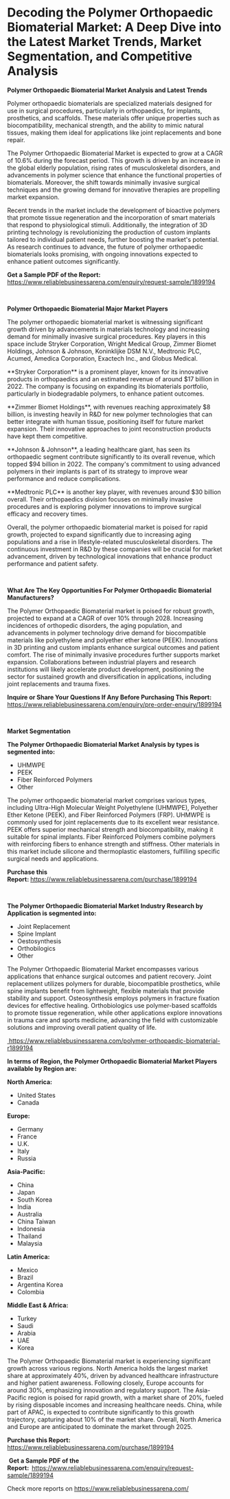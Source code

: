 <p><h1>Decoding the Polymer Orthopaedic Biomaterial Market: A Deep Dive into the Latest Market Trends, Market Segmentation, and Competitive Analysis</h1></p><p><strong>Polymer Orthopaedic Biomaterial Market Analysis and Latest Trends</strong></p>
<p><p>Polymer orthopaedic biomaterials are specialized materials designed for use in surgical procedures, particularly in orthopaedics, for implants, prosthetics, and scaffolds. These materials offer unique properties such as biocompatibility, mechanical strength, and the ability to mimic natural tissues, making them ideal for applications like joint replacements and bone repair.</p><p>The Polymer Orthopaedic Biomaterial Market is expected to grow at a CAGR of 10.6% during the forecast period. This growth is driven by an increase in the global elderly population, rising rates of musculoskeletal disorders, and advancements in polymer science that enhance the functional properties of biomaterials. Moreover, the shift towards minimally invasive surgical techniques and the growing demand for innovative therapies are propelling market expansion.</p><p>Recent trends in the market include the development of bioactive polymers that promote tissue regeneration and the incorporation of smart materials that respond to physiological stimuli. Additionally, the integration of 3D printing technology is revolutionizing the production of custom implants tailored to individual patient needs, further boosting the market's potential. As research continues to advance, the future of polymer orthopaedic biomaterials looks promising, with ongoing innovations expected to enhance patient outcomes significantly.</p></p>
<p><strong>Get a Sample PDF of the Report:&nbsp;</strong> <a href="https://www.reliablebusinessarena.com/enquiry/request-sample/1899194?utm_campaign=2882&utm_medium=2&utm_source=Github&utm_content=ia&utm_term=03032025&utm_id=polymer-orthopaedic-biomaterial">https://www.reliablebusinessarena.com/enquiry/request-sample/1899194</a></p>
<p>&nbsp;</p>
<p><strong>Polymer Orthopaedic Biomaterial Major Market Players</strong></p>
<p><p>The polymer orthopaedic biomaterial market is witnessing significant growth driven by advancements in materials technology and increasing demand for minimally invasive surgical procedures. Key players in this space include Stryker Corporation, Wright Medical Group, Zimmer Biomet Holdings, Johnson & Johnson, Koninklijke DSM N.V., Medtronic PLC, Acumed, Amedica Corporation, Exactech Inc., and Globus Medical.</p><p>**Stryker Corporation** is a prominent player, known for its innovative products in orthopaedics and an estimated revenue of around $17 billion in 2022. The company is focusing on expanding its biomaterials portfolio, particularly in biodegradable polymers, to enhance patient outcomes.</p><p>**Zimmer Biomet Holdings**, with revenues reaching approximately $8 billion, is investing heavily in R&D for new polymer technologies that can better integrate with human tissue, positioning itself for future market expansion. Their innovative approaches to joint reconstruction products have kept them competitive.</p><p>**Johnson & Johnson**, a leading healthcare giant, has seen its orthopaedic segment contribute significantly to its overall revenue, which topped $94 billion in 2022. The company's commitment to using advanced polymers in their implants is part of its strategy to improve wear performance and reduce complications.</p><p>**Medtronic PLC** is another key player, with revenues around $30 billion overall. Their orthopaedics division focuses on minimally invasive procedures and is exploring polymer innovations to improve surgical efficacy and recovery times.</p><p>Overall, the polymer orthopaedic biomaterial market is poised for rapid growth, projected to expand significantly due to increasing aging populations and a rise in lifestyle-related musculoskeletal disorders. The continuous investment in R&D by these companies will be crucial for market advancement, driven by technological innovations that enhance product performance and patient safety.</p></p>
<p>&nbsp;</p>
<p><strong>What Are The Key Opportunities For Polymer Orthopaedic Biomaterial Manufacturers?</strong></p>
<p><p>The Polymer Orthopaedic Biomaterial market is poised for robust growth, projected to expand at a CAGR of over 10% through 2028. Increasing incidences of orthopedic disorders, the aging population, and advancements in polymer technology drive demand for biocompatible materials like polyethylene and polyether ether ketone (PEEK). Innovations in 3D printing and custom implants enhance surgical outcomes and patient comfort. The rise of minimally invasive procedures further supports market expansion. Collaborations between industrial players and research institutions will likely accelerate product development, positioning the sector for sustained growth and diversification in applications, including joint replacements and trauma fixes.</p></p>
<p><strong>Inquire or Share Your Questions If Any Before Purchasing This Report:</strong> <a href="https://www.reliablebusinessarena.com/enquiry/pre-order-enquiry/1899194?utm_campaign=2882&utm_medium=2&utm_source=Github&utm_content=ia&utm_term=03032025&utm_id=polymer-orthopaedic-biomaterial">https://www.reliablebusinessarena.com/enquiry/pre-order-enquiry/1899194</a></p>
<p>&nbsp;</p>
<p><strong>Market Segmentation</strong></p>
<p><strong>The Polymer Orthopaedic Biomaterial Market Analysis by types is segmented into:</strong></p>
<p><ul><li>UHMWPE</li><li>PEEK</li><li>Fiber Reinforced Polymers</li><li>Other</li></ul></p>
<p><p>The polymer orthopaedic biomaterial market comprises various types, including Ultra-High Molecular Weight Polyethylene (UHMWPE), Polyether Ether Ketone (PEEK), and Fiber Reinforced Polymers (FRP). UHMWPE is commonly used for joint replacements due to its excellent wear resistance. PEEK offers superior mechanical strength and biocompatibility, making it suitable for spinal implants. Fiber Reinforced Polymers combine polymers with reinforcing fibers to enhance strength and stiffness. Other materials in this market include silicone and thermoplastic elastomers, fulfilling specific surgical needs and applications.</p></p>
<p><strong>Purchase this Report:&nbsp;</strong><a href="https://www.reliablebusinessarena.com/purchase/1899194?utm_campaign=2882&utm_medium=2&utm_source=Github&utm_content=ia&utm_term=03032025&utm_id=polymer-orthopaedic-biomaterial">https://www.reliablebusinessarena.com/purchase/1899194</a></p>
<p>&nbsp;</p>
<p><strong>The Polymer Orthopaedic Biomaterial Market Industry Research by Application is segmented into:</strong></p>
<p><ul><li>Joint Replacement</li><li>Spine Implant</li><li>Oestosynthesis</li><li>Orthobilogics</li><li>Other</li></ul></p>
<p><p>The Polymer Orthopaedic Biomaterial Market encompasses various applications that enhance surgical outcomes and patient recovery. Joint replacement utilizes polymers for durable, biocompatible prosthetics, while spine implants benefit from lightweight, flexible materials that provide stability and support. Osteosynthesis employs polymers in fracture fixation devices for effective healing. Orthobiologics use polymer-based scaffolds to promote tissue regeneration, while other applications explore innovations in trauma care and sports medicine, advancing the field with customizable solutions and improving overall patient quality of life.</p></p>
<p><a href="https://www.reliablebusinessarena.com/polymer-orthopaedic-biomaterial-r1899194?utm_campaign=2882&utm_medium=2&utm_source=Github&utm_content=ia&utm_term=03032025&utm_id=polymer-orthopaedic-biomaterial">&nbsp;https://www.reliablebusinessarena.com/polymer-orthopaedic-biomaterial-r1899194</a></p>
<p><strong>In terms of Region, the Polymer Orthopaedic Biomaterial Market Players available by Region are:</strong></p>
<p>
    <p> <strong> North America: </strong>
        <ul>
            <li>United States</li>
            <li>Canada</li>
        </ul>
        </p> 
    <p> <strong> Europe: </strong>
        <ul>
            <li>Germany</li>
            <li>France</li>
            <li>U.K.</li>
            <li>Italy</li>
            <li>Russia</li>
        </ul>
        </p> 
    <p> <strong> Asia-Pacific: </strong>
        <ul>
            <li>China</li>
            <li>Japan</li>
            <li>South Korea</li>
            <li>India</li>
            <li>Australia</li>
            <li>China Taiwan</li>
            <li>Indonesia</li>
            <li>Thailand</li>
            <li>Malaysia</li>
        </ul>
        </p> 
    <p> <strong> Latin America: </strong>
        <ul>
            <li>Mexico</li>
            <li>Brazil</li>
            <li>Argentina Korea</li>
            <li>Colombia</li>
        </ul>
        </p> 
    <p> <strong> Middle East & Africa: </strong>
        <ul>
            <li>Turkey</li>
            <li>Saudi</li>
            <li>Arabia</li>
            <li>UAE</li>
            <li>Korea</li>
        </ul>
    </p>
    </p>
<p><p>The Polymer Orthopaedic Biomaterial market is experiencing significant growth across various regions. North America holds the largest market share at approximately 40%, driven by advanced healthcare infrastructure and higher patient awareness. Following closely, Europe accounts for around 30%, emphasizing innovation and regulatory support. The Asia-Pacific region is poised for rapid growth, with a market share of 20%, fueled by rising disposable incomes and increasing healthcare needs. China, while part of APAC, is expected to contribute significantly to this growth trajectory, capturing about 10% of the market share. Overall, North America and Europe are anticipated to dominate the market through 2025.</p></p>
<p><strong>Purchase this Report: </strong><a href="https://www.reliablebusinessarena.com/purchase/1899194?utm_campaign=2882&utm_medium=2&utm_source=Github&utm_content=ia&utm_term=03032025&utm_id=polymer-orthopaedic-biomaterial">https://www.reliablebusinessarena.com/purchase/1899194</a></p>
<p>&nbsp;<strong>Get a Sample PDF of the Report:&nbsp;&nbsp;</strong><a href="https://www.reliablebusinessarena.com/enquiry/request-sample/1899194?utm_campaign=2882&utm_medium=2&utm_source=Github&utm_content=ia&utm_term=03032025&utm_id=polymer-orthopaedic-biomaterial">https://www.reliablebusinessarena.com/enquiry/request-sample/1899194</a></p>
<p><strong></strong></p>
<p>Check more reports on <a href="https://www.reliablebusinessarena.com/?utm_campaign=2882&utm_medium=2&utm_source=Github&utm_content=ia&utm_term=03032025&utm_id=polymer-orthopaedic-biomaterial">https://www.reliablebusinessarena.com/</a></p>